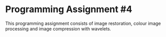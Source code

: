 # Programming Assignment #4

This programming assignment consists of image restoration, colour image processing and image compression with wavelets.